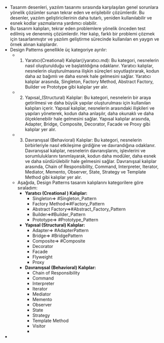 
- Tasarım desenleri, yazılım tasarımı sırasında karşılaşılan genel sorunlara yönelik çözümler sunan tekrar eden ve erişilebilir çözümlerdir. Bu desenler, yazılım geliştiricilerinin daha tutarlı, yeniden kullanılabilir ve esnek kodlar yazmalarına yardımcı olabilir.
- Bu tasarım kalıpları, tekrar eden problemlere yönelik önceden test edilmiş ve denenmiş çözümlerdir. Her kalıp, farklı bir problemi çözmek için tasarlanmıştır ve yazılım geliştirme sürecinde kullanılan en yaygın ve örnek alınan kalıplardır.
- Design Patterns genellikle üç kategoriye ayrılır:
	- 1. Yaratıcı(Creational) Kalıplar(/yaratıcı.md): Bu kategori, nesnelerin nasıl oluşturulduğu ve başlatıldığına odaklanır. Yaratıcı kalıplar, nesnelerin oluşturulmasına ilişkin süreçleri soyutlaştırarak, kodun daha az bağımlı ve daha esnek hale gelmesini sağlar. Yaratıcı kalıplar arasında, Singleton, Factory Method, Abstract Factory, Builder ve Prototype gibi kalıplar yer alır.
	- 2. Yapısal_(Structural) Kalıplar: Bu kategori, nesnelerin bir araya getirilmesi ve daha büyük yapılar oluşturulması için kullanılan kalıpları içerir. Yapısal kalıplar, nesnelerin arasındaki ilişkileri ve yapıları yöneterek, kodun daha anlaşılır, daha okunaklı ve daha ölçeklenebilir hale gelmesini sağlar. Yapısal kalıplar arasında, Adapter, Bridge, Composite, Decorator, Facade ve Proxy gibi kalıplar yer alır.
	- 3. Davranışsal (Behavioral) Kalıplar: Bu kategori, nesnelerin birbirleriyle nasıl etkileşime girdiğine ve davrandığına odaklanır. Davranışsal kalıplar, nesnelerin davranışlarını, işlevlerini ve sorumluluklarını tanımlayarak, kodun daha modüler, daha esnek ve daha sürdürülebilir hale gelmesini sağlar. Davranışsal kalıplar arasında, Chain of Responsibility, Command, Interpreter, Iterator, Mediator, Memento, Observer, State, Strategy ve Template Method gibi kalıplar yer alır.
	- Aşağıda, Design Patterns tasarım kalıplarını kategorilere göre sıraladım:
		- **Yaratıcı (Creational ) Kalıplar:**
			- Singleton=> #Singleton_Pattern
			- Factory Method=>#Factory_Pattern
			- Abstract Factory=>#Abstract_Factory_Pattern
			- Builder=>#Builder_Pattern
			- Prototype=> #Prototype_Pattern
		- **Yapısal (Structural) Kalıplar:**
			- Adapter=> #AdapterPattern
			- Bridge=> #BridgePattern
			- Composite=> #Composite
			- Decorator
			- Facade
			- Flyweight
			- Proxy
		- **Davranışsal (Behavioral) Kalıplar:**
			- Chain of Responsibility
			- Command
			- Interpreter
			- Iterator
			- Mediator
			- Memento
			- Observer
			- State
			- Strategy
			- Template Method
			- Visitor
			-
-
